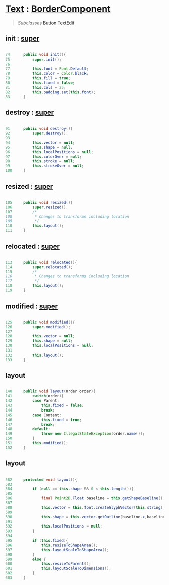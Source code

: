 # [Text](OperatorsText.md) : [BorderComponent](OperatorsBorderComponent.md) #

> _Subclasses_
> [Button](OperatorsButton.md)
> [TextEdit](OperatorsTextEdit.md)

## init : [super](OperatorsBorderComponent#init.md) ##

```java

74	    public void init(){
75	        super.init();
76
77	        this.font = Font.Default;
78	        this.color = Color.black;
79	        this.fill = true;
80	        this.fixed = false;
81	        this.cols = 25;
82	        this.padding.set(this.font);
83	    }
```

## destroy : [super](OperatorsBorderComponent#destroy.md) ##

```java

91	    public void destroy(){
92	        super.destroy();
93
94	        this.vector = null;
95	        this.shape = null;
96	        this.localPositions = null;
97	        this.colorOver = null;
98	        this.stroke = null;
99	        this.strokeOver = null;
100	    }
```

## resized : [super](OperatorsBorderComponent#resized.md) ##

```java

105	    public void resized(){
106	        super.resized();
107	        /*
108	         * Changes to transforms including location
109	         */
110	        this.layout();
111	    }
```

## relocated : [super](OperatorsBorderComponent#relocated.md) ##

```java

113	    public void relocated(){
114	        super.relocated();
115	        /*
116	         * Changes to transforms including location
117	         */
118	        this.layout();
119	    }
```

## modified : [super](OperatorsBorderComponent#modified.md) ##

```java

125	    public void modified(){
126	        super.modified();
127
128	        this.vector = null;
129	        this.shape = null;
130	        this.localPositions = null;
131
132	        this.layout();
133	    }
```

## layout ##

```java

140	    public void layout(Order order){
141	        switch(order){
142	        case Parent:
143	            this.fixed = false;
144	            break;
145	        case Content:
146	            this.fixed = true;
147	            break;
148	        default:
149	            throw new IllegalStateException(order.name());
150	        }
151	        this.modified();
152	    }
```

## layout ##

```java

582	    protected void layout(){
583
584	        if (null == this.shape && 0 < this.length()){
585
586	            final Point2D.Float baseline = this.getShapeBaseline();
587
588	            this.vector = this.font.createGlyphVector(this.string);
589
590	            this.shape = this.vector.getOutline(baseline.x,baseline.y);
591
592	            this.localPositions = null;
593	        }
594
595	        if (this.fixed){
596	            this.resizeToShapeArea();
597	            this.layoutScaleToShapeArea();
598	        }
599	        else {
600	            this.resizeToParent();
601	            this.layoutScaleToDimensions();
602	        }
603	    }
```
